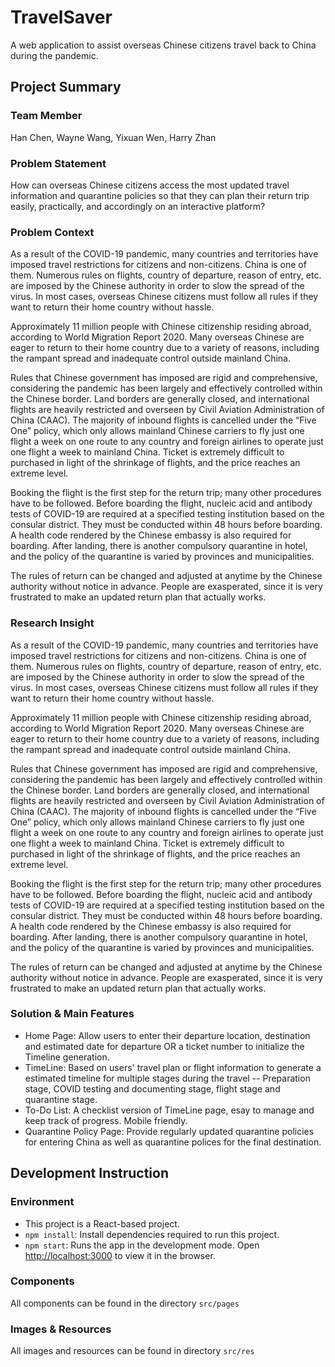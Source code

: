 # TravelSaver
A web application to assist overseas Chinese citizens travel back to China during the pandemic.

## Project Summary

### Team Member
Han Chen, Wayne Wang, Yixuan Wen, Harry Zhan

### Problem Statement
How can overseas Chinese citizens access the most updated travel information and quarantine policies so that they can plan their return trip easily, practically, and accordingly on an interactive platform?

### Problem Context
As a result of the COVID-19 pandemic, many countries and territories have imposed travel restrictions for citizens and non-citizens. China is one of them. Numerous rules on flights, country of departure, reason of entry, etc. are imposed by the Chinese authority in order to slow the spread of the virus. In most cases, overseas Chinese citizens must follow all rules if they want to return their home country without hassle.  

Approximately 11 million people with Chinese citizenship residing abroad, according to World Migration Report 2020. Many overseas Chinese are eager to return to their home country due to a variety of reasons, including the rampant spread and inadequate control outside mainland China.  

Rules that Chinese government has imposed are rigid and comprehensive, considering the pandemic has been largely and effectively controlled within the Chinese border. Land borders are generally closed, and international flights are heavily restricted and overseen by Civil Aviation Administration of China (CAAC). The majority of inbound flights is cancelled under the “Five One” policy, which only allows mainland Chinese carriers to fly just one flight a week on one route to any country and foreign airlines to operate just one flight a week to mainland China. Ticket is extremely difficult to purchased in light of the shrinkage of flights, and the price reaches an extreme level.  

Booking the flight is the first step for the return trip; many other procedures have to be followed. Before boarding the flight, nucleic acid and antibody tests of COVID-19 are required at a specified testing institution based on the consular district. They must be conducted within 48 hours before boarding. A health code rendered by the Chinese embassy is also required for boarding. After landing, there is another compulsory quarantine in hotel, and the policy of the quarantine is varied by provinces and municipalities.  

The rules of return can be changed and adjusted at anytime by the Chinese authority without notice in advance. People are exasperated, since it is very frustrated to make an updated return plan that actually works.  

### Research Insight
As a result of the COVID-19 pandemic, many countries and territories have imposed travel restrictions for citizens and non-citizens. China is one of them. Numerous rules on flights, country of departure, reason of entry, etc. are imposed by the Chinese authority in order to slow the spread of the virus. In most cases, overseas Chinese citizens must follow all rules if they want to return their home country without hassle.  

Approximately 11 million people with Chinese citizenship residing abroad, according to World Migration Report 2020. Many overseas Chinese are eager to return to their home country due to a variety of reasons, including the rampant spread and inadequate control outside mainland China.  

Rules that Chinese government has imposed are rigid and comprehensive, considering the pandemic has been largely and effectively controlled within the Chinese border. Land borders are generally closed, and international flights are heavily restricted and overseen by Civil Aviation Administration of China (CAAC). The majority of inbound flights is cancelled under the “Five One” policy, which only allows mainland Chinese carriers to fly just one flight a week on one route to any country and foreign airlines to operate just one flight a week to mainland China. Ticket is extremely difficult to purchased in light of the shrinkage of flights, and the price reaches an extreme level.  

Booking the flight is the first step for the return trip; many other procedures have to be followed. Before boarding the flight, nucleic acid and antibody tests of COVID-19 are required at a specified testing institution based on the consular district. They must be conducted within 48 hours before boarding. A health code rendered by the Chinese embassy is also required for boarding. After landing, there is another compulsory quarantine in hotel, and the policy of the quarantine is varied by provinces and municipalities.  

The rules of return can be changed and adjusted at anytime by the Chinese authority without notice in advance. People are exasperated, since it is very frustrated to make an updated return plan that actually works.

### Solution & Main Features
* Home Page: Allow users to enter their departure location, destination and estimated date for departure OR a ticket number to initialize the Timeline generation.
* TimeLine: Based on users' travel plan or flight information to generate a estimated timeline for multiple stages during the travel -- Preparation stage, COVID testing and documenting stage, flight stage and quarantine stage.
* To-Do List: A checklist version of TimeLine page, esay to manage and keep track of progress. Mobile friendly.
* Quarantine Policy Page: Provide regularly updated quarantine policies for entering China as well as quarantine polices for the final destination.

## Development Instruction

### Environment
* This project is a React-based project.
* `npm install`: Install dependencies required to run this project.
* `npm start`: Runs the app in the development mode. Open [http://localhost:3000](http://localhost:3000) to view it in the browser.

### Components
All components can be found in the directory `src/pages`

### Images & Resources
All images and resources can be found in directory `src/res`
